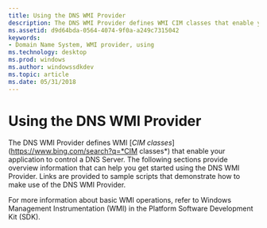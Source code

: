 ```yaml
---
title: Using the DNS WMI Provider
description: The DNS WMI Provider defines WMI CIM classes that enable your application to control a DNS Server.
ms.assetid: d9d64bda-0564-4074-9f0a-a249c7315042
keywords:
- Domain Name System, WMI provider, using
ms.technology: desktop
ms.prod: windows
ms.author: windowssdkdev
ms.topic: article
ms.date: 05/31/2018
---
```


# Using the DNS WMI Provider

The DNS WMI Provider defines WMI [*CIM classes*](https://www.bing.com/search?q=*CIM classes*) that enable your application to control a DNS Server. The following sections provide overview information that can help you get started using the DNS WMI Provider. Links are provided to sample scripts that demonstrate how to make use of the DNS WMI Provider.

For more information about basic WMI operations, refer to Windows Management Instrumentation (WMI) in the Platform Software Development Kit (SDK).

 

 




